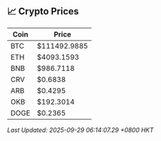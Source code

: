 ## 📈 Crypto Prices

| Coin | Price |
| ---- | ----- |
| BTC | $111492.9885 |
| ETH | $4093.1593 |
| BNB | $986.7118 |
| CRV | $0.6838 |
| ARB | $0.4295 |
| OKB | $192.3014 |
| DOGE | $0.2365 |

_Last Updated: 2025-09-29 06:14:07.29 +0800 HKT_